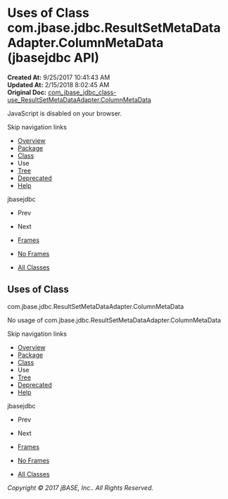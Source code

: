 # Uses of Class com.jbase.jdbc.ResultSetMetaDataAdapter.ColumnMetaData (jbasejdbc   API)

**Created At:** 9/25/2017 10:41:43 AM  
**Updated At:** 2/15/2018 8:02:45 AM  
**Original Doc:** [com_jbase_jdbc_class-use_ResultSetMetaDataAdapter.ColumnMetaData](https://docs.jbase.com/39229-class-use/com_jbase_jdbc_class-use_ResultSetMetaDataAdapter.ColumnMetaData)  

<!--<br>    try {<br>        if (location.href.indexOf('is-external=true') == -1) {<br>            parent.document.title="Uses of Class com.jbase.jdbc.ResultSetMetaDataAdapter.ColumnMetaData (jbasejdbc   API)";<br>        }<br>    }<br>    catch(err) {<br>    }<br>//-->
JavaScript is disabled on your browser.

Skip navigation links

- [Overview](../../../../overview-summary.html)
- [Package](/39228-jdbc/com_jbase_jdbc_package-summary)
- [Class](/39228-jdbc/com_jbase_jdbc_ResultSetMetaDataAdapter.ColumnMetaData "class in com.jbase.jdbc")
- Use
- [Tree](/39228-jdbc/com_jbase_jdbc_package-tree)
- [Deprecated](../../../../deprecated-list.html)
- [Help](../../../../help-doc.html)


jbasejdbc <br>

- Prev
- Next


- [Frames](../../../../index.html?com/jbase/jdbc/class-use//39229-class-use/com_jbase_jdbc_class-use_ResultSetMetaDataAdapter.ColumnMetaData)
- [No Frames](/39229-class-use/com_jbase_jdbc_class-use_ResultSetMetaDataAdapter.ColumnMetaData)


- [All Classes](../../../../allclasses-noframe.html)


<!--<br>  allClassesLink = document.getElementById("allclasses\_navbar\_top");<br>  if(window==top) {<br>    allClassesLink.style.display = "block";<br>  }<br>  else {<br>    allClassesLink.style.display = "none";<br>  }<br>  //-->

## Uses of Class
com.jbase.jdbc.ResultSetMetaDataAdapter.ColumnMetaData

No usage of com.jbase.jdbc.ResultSetMetaDataAdapter.ColumnMetaData

Skip navigation links

- [Overview](../../../../overview-summary.html)
- [Package](/39228-jdbc/com_jbase_jdbc_package-summary)
- [Class](/39228-jdbc/com_jbase_jdbc_ResultSetMetaDataAdapter.ColumnMetaData "class in com.jbase.jdbc")
- Use
- [Tree](/39228-jdbc/com_jbase_jdbc_package-tree)
- [Deprecated](../../../../deprecated-list.html)
- [Help](../../../../help-doc.html)


jbasejdbc <br>

- Prev
- Next


- [Frames](../../../../index.html?com/jbase/jdbc/class-use//39229-class-use/com_jbase_jdbc_class-use_ResultSetMetaDataAdapter.ColumnMetaData)
- [No Frames](/39229-class-use/com_jbase_jdbc_class-use_ResultSetMetaDataAdapter.ColumnMetaData)


- [All Classes](../../../../allclasses-noframe.html)


<!--<br>  allClassesLink = document.getElementById("allclasses\_navbar\_bottom");<br>  if(window==top) {<br>    allClassesLink.style.display = "block";<br>  }<br>  else {<br>    allClassesLink.style.display = "none";<br>  }<br>  //-->

*Copyright © 2017 jBASE, Inc.. All Rights Reserved.*
